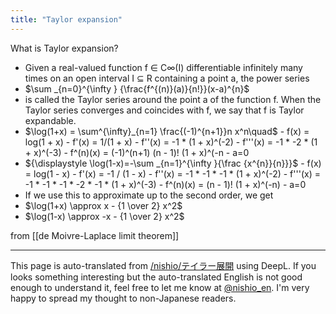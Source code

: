 ```yaml
---
title: "Taylor expansion"
---
```


What is Taylor expansion?
- Given a real-valued function f ∈ C∞(I) differentiable infinitely many times on an open interval I ⊆ R containing a point a, the power series
- $\sum _{n=0}^{\infty } {\frac{f^{(n)}(a)}{n!}}(x-a)^{n}$
- is called the Taylor series around the point a of the function f. When the Taylor series converges and coincides with f, we say that f is Taylor expandable.
- $\log(1+x) = \sum^{\infty}_{n=1} \frac{(-1)^{n+1}}n x^n\quad$
        - f(x) = log(1 + x)
        - f'(x) = 1/(1 + x)
        - f''(x) = -1 * (1 + x)^(-2)
        - f'''(x) = -1 * -2 * (1 + x)^(-3)
        - f^(n)(x) = (-1)^(n+1) (n - 1)! (1 + x)^(-n
        - a=0
- ${\displaystyle \log(1-x)=-\sum _{n=1}^{\infty }{\frac {x^{n}}{n}}}$
        - f(x) = log(1 - x)
        - f'(x) = -1 / (1 - x)
        - f''(x) = -1 * -1 * -1 * (1 + x)^(-2)
        - f'''(x) = -1 * -1 * -1 * -2 * -1 * (1 + x)^(-3)
        - f^(n)(x) = (n - 1)! (1 + x)^(-n)
        - a=0
- If we use this to approximate up to the second order, we get
- $\log(1+x) \approx x - {1 \over 2} x^2$
- $\log(1-x) \approx -x - {1 \over 2} x^2$

from  [[de Moivre-Laplace limit theorem]]

---
This page is auto-translated from [/nishio/テイラー展開](https://scrapbox.io/nishio/テイラー展開) using DeepL. If you looks something interesting but the auto-translated English is not good enough to understand it, feel free to let me know at [@nishio_en](https://twitter.com/nishio_en). I'm very happy to spread my thought to non-Japanese readers.
